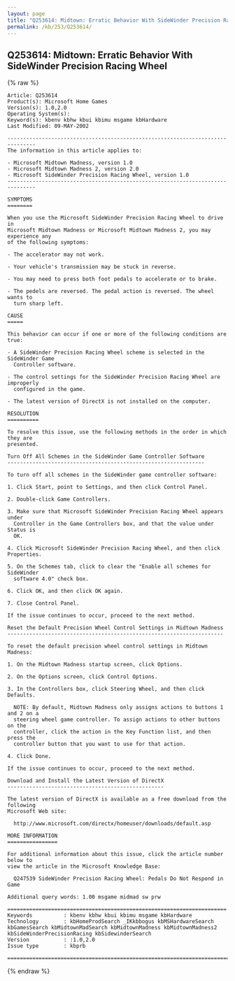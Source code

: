 ```yaml
---
layout: page
title: "Q253614: Midtown: Erratic Behavior With SideWinder Precision Racing Wheel"
permalink: /kb/253/Q253614/
---
```


## Q253614: Midtown: Erratic Behavior With SideWinder Precision Racing Wheel

{% raw %}

	Article: Q253614
	Product(s): Microsoft Home Games
	Version(s): 1.0,2.0
	Operating System(s): 
	Keyword(s): kbenv kbhw kbui kbimu msgame kbHardware
	Last Modified: 09-MAY-2002
	
	-------------------------------------------------------------------------------
	The information in this article applies to:
	
	- Microsoft Midtown Madness, version 1.0 
	- Microsoft Midtown Madness 2, version 2.0 
	- Microsoft SideWinder Precision Racing Wheel, version 1.0 
	-------------------------------------------------------------------------------
	
	SYMPTOMS
	========
	
	When you use the Microsoft SideWinder Precision Racing Wheel to drive in
	Microsoft Midtown Madness or Microsoft Midtown Madness 2, you may experience any
	of the following symptoms:
	
	- The accelerator may not work.
	
	- Your vehicle's transmission may be stuck in reverse.
	
	- You may need to press both foot pedals to accelerate or to brake.
	
	- The pedels are reversed. The pedal action is reversed. The wheel wants to
	  turn sharp left.
	
	CAUSE
	=====
	
	This behavior can occur if one or more of the following conditions are true:
	
	- A SideWinder Precision Racing Wheel scheme is selected in the SideWinder Game
	  Controller software.
	
	- The control settings for the SideWinder Precision Racing Wheel are improperly
	  configured in the game.
	
	- The latest version of DirectX is not installed on the computer.
	
	RESOLUTION
	==========
	
	To resolve this issue, use the following methods in the order in which they are
	presented.
	
	Turn Off All Schemes in the SideWinder Game Controller Software
	---------------------------------------------------------------
	
	To turn off all schemes in the SideWinder game controller software:
	
	1. Click Start, point to Settings, and then click Control Panel.
	
	2. Double-click Game Controllers.
	
	3. Make sure that Microsoft SideWinder Precision Racing Wheel appears under
	  Controller in the Game Controllers box, and that the value under Status is
	  OK.
	
	4. Click Microsoft SideWinder Precision Racing Wheel, and then click Properties.
	
	5. On the Schemes tab, click to clear the "Enable all schemes for SideWinder
	  software 4.0" check box.
	
	6. Click OK, and then click OK again.
	
	7. Close Control Panel.
	
	If the issue continues to occur, proceed to the next method.
	
	Reset the Default Precision Wheel Control Settings in Midtown Madness
	---------------------------------------------------------------------
	
	To reset the default precision wheel control settings in Midtown Madness:
	
	1. On the Midtown Madness startup screen, click Options.
	
	2. On the Options screen, click Control Options.
	
	3. In the Controllers box, click Steering Wheel, and then click Defaults.
	
	  NOTE: By default, Midtown Madness only assigns actions to buttons 1 and 2 on a
	  steering wheel game controller. To assign actions to other buttons on the
	  controller, click the action in the Key Function list, and then press the
	  controller button that you want to use for that action.
	
	4. Click Done.
	
	If the issue continues to occur, proceed to the next method.
	
	Download and Install the Latest Version of DirectX
	--------------------------------------------------
	
	The latest version of DirectX is available as a free download from the following
	Microsoft Web site:
	
	  http://www.microsoft.com/directx/homeuser/downloads/default.asp
	
	MORE INFORMATION
	================
	
	For additional information about this issue, click the article number below to
	view the article in the Microsoft Knowledge Base:
	
	  Q247539 SideWinder Precision Racing Wheel: Pedals Do Not Respond in Game
	
	Additional query words: 1.00 msgame midmad sw prw
	
	======================================================================
	Keywords          : kbenv kbhw kbui kbimu msgame kbHardware 
	Technology        : kbHomeProdSearch _IKkbbogus kbMSHardwareSearch kbGamesSearch kbMidtownMadSearch kbMidtownMadness kbMidtownMadness2 kbSideWinderPrecisionRacing kbSidewinderSearch
	Version           : :1.0,2.0
	Issue type        : kbprb
	
	=============================================================================
	

{% endraw %}
